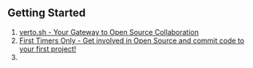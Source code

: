 ## Getting Started
1. [verto.sh - Your Gateway to Open Source Collaboration](https://www.verto.sh/?utm_source=tldrnewsletter)
2. [First Timers Only - Get involved in Open Source and commit code to your first project!](https://www.firsttimersonly.com/?utm_source=pocket_saves)
3. 